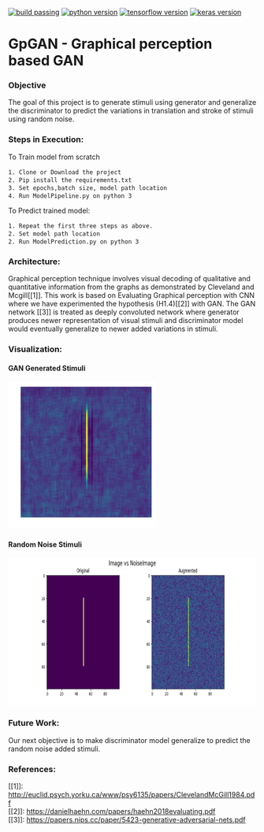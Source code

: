 [![build passing](https://travis-ci.org/ukubuka/ukubuka-core.svg?branch=master	)](https://github.com/AswinVasudevan21/HandGestureClassification/blob/master/README.md)
[![python version](	https://img.shields.io/badge/Python-3.6-blue.svg)](https://github.com/AswinVasudevan21/HandGestureClassification/blob/master/README.md)
[![tensorflow version](	https://img.shields.io/badge/Tensorflow-1.2-yellow.svg)](https://github.com/AswinVasudevan21/HandGestureClassification/blob/master/README.md)
[![keras version](	https://img.shields.io/badge/Keras-2.6-green.svg)](https://github.com/AswinVasudevan21/HandGestureClassification/blob/master/README.md)




# GpGAN - Graphical perception based GAN
### Objective
The goal of this project is to generate stimuli using generator and generalize the discriminator to predict the variations in translation and stroke of stimuli using random noise.

### Steps in Execution:
To Train model from scratch

    1. Clone or Download the project
    2. Pip install the requirements.txt
    3. Set epochs,batch size, model path location
    4. Run ModelPipeline.py on python 3


To Predict trained model:

    1. Repeat the first three steps as above.
    2. Set model path location
    2. Run ModelPrediction.py on python 3

### Architecture:
Graphical perception technique involves visual decoding of qualitative and quantitative information from the graphs as demonstrated by Cleveland and Mcgill[[1]]. This work is based on Evaluating Graphical perception with CNN where we have experimented the hypothesis (H1.4)[[2]] with GAN. The GAN network [[3]] is treated as deeply convoluted network where generator produces newer representation of visual stimuli and discriminator model would eventually generalize to newer added variations in stimuli. 

### Visualization:

#### GAN Generated Stimuli
<img height="300px" src="https://github.com/AswinVasudevan21/GpGAN/blob/master/images/ganstimuli.png">

#### Random Noise Stimuli
<img height="300px" src="https://github.com/AswinVasudevan21/GpGAN/blob/master/images/noiseimage.png">

### Future Work:
Our next objective is to make discriminator model generalize to predict the random noise added stimuli.

### References:
[[1]]: http://euclid.psych.yorku.ca/www/psy6135/papers/ClevelandMcGill1984.pdf <br>
[[2]]: https://danielhaehn.com/papers/haehn2018evaluating.pdf <br>
[[3]]: https://papers.nips.cc/paper/5423-generative-adversarial-nets.pdf <br>
